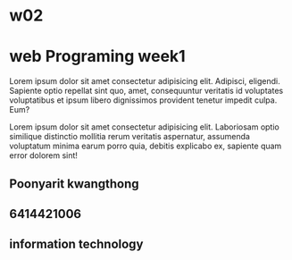 # w02
<!DOCTYPE html>
<html lang="en">
<head>
    <meta charset="UTF-8">
    <meta http-equiv="X-UA-Compatible" content="IE=edge">
    <meta name="viewport" content="width=device-width, initial-scale=1.0">
    <title>Document</title>
    <script src="https://cdn.tailwindcss.com"></script>
</head>
<body>
 <div class="text-red-300">
    <div class="rounded ...">
        <div class="bg-gradient-to-r from-indigo-500 ...">
        <div id="banner" class="border-2 border-indigo-600 ">
        <h1 class="text-6xl"> web Programing week1</h1>
     </div>
    </div>
</div>

</div> 
     <div id="menu" class="bg-slate-400">
       <a href="home"></a>
       <a href="bio"></a>
       <a href="homework"></a>  
     </div>
     <div id="contant1" class="bg-slate-400">
         <p> Lorem ipsum dolor sit amet consectetur adipisicing elit. Adipisci, eligendi. Sapiente optio repellat sint quo, amet, consequuntur veritatis id voluptates voluptatibus et ipsum libero dignissimos provident tenetur impedit culpa. Eum?</p>
     </div>
     <div id="chaset2" class="bg-slate-400">
         <p>
             Lorem ipsum dolor sit amet consectetur adipisicing elit. Laboriosam optio similique distinctio mollitia rerum veritatis aspernatur, assumenda voluptatum minima earum porro quia, debitis explicabo ex, sapiente quam error dolorem sint!
         </p>
     </div>
    </div>
    <div>
        <h2 class="text-center bg-violet-300 text-white text-9xl">Poonyarit kwangthong</h2>
        <h2 class="text-center bg-red-300 text-white text-5xl">6414421006</h2>
        <h2 class="text-center bg-blue-300 text-white text-8xl">information technology</h2>
    </div>
</body>
</html>
